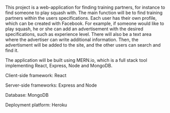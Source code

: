 This project is a web-application for finding training partners, for instance to find someone to play squash with. 
The main function will be to find training partners within the users specifications. Each user has their own profile, which can be created with Facebook.
For example, if someone would like to play squash, he or she can add an advertisement with the desired specifications, such as experience level.
There will also be a text area where the advertiser can write additional information. 
Then, the advertisment will be added to the site, and the other users can search and find it.

The application will be built using MERN.io, which is a full stack tool implementing React, Express, Node and MongoDB.

Client-side framework: React

Server-side frameworks: Express and Node

Database: MongoDB

Deployment platform: Heroku


